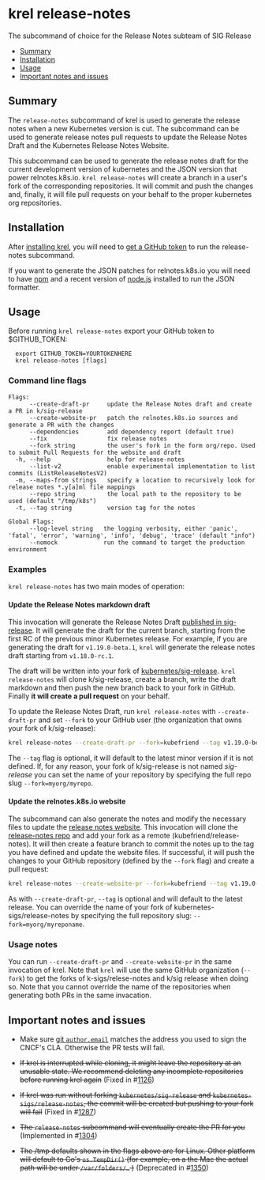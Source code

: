 # krel release-notes

The subcommand of choice for the Release Notes subteam of SIG Release

- [Summary](#summary)
- [Installation](#installation)
- [Usage](#usage)
- [Important notes and issues](#important-notes-and-issues)

## Summary

The `release-notes` subcommand of krel is used to generate the release notes
when a new Kubernetes version is cut. The subcommand can be used to generate
release notes pull requests to update the Release Notes Draft and the 
Kubernetes Release Notes Website.

This subcommand can be used to generate the release notes draft for the
current development version of kubernetes and the JSON version that power
relnotes.k8s.io. `krel release-notes` will create a branch in a user's fork of
the corresponding repositories. It will commit and push the changes and, finally,
it will file pull requests on your behalf to the proper kubernetes org repositories.

## Installation

After [installing krel](README.md#installation), you will need to [get a GitHub token](https://github.com/settings/tokens) to run the release-notes subcommand.

If you want to generate the JSON patches for relnotes.k8s.io you will need to have [npm](https://www.npmjs.com/) and a recent version of [node.js](https://nodejs.org/) installed to run the JSON formatter.

## Usage

Before running `krel release-notes` export your GitHub token to \$GITHUB_TOKEN:

```
  export GITHUB_TOKEN=YOURTOKENHERE
  krel release-notes [flags]
```

### Command line flags

```
Flags:
      --create-draft-pr     update the Release Notes draft and create a PR in k/sig-release
      --create-website-pr   patch the relnotes.k8s.io sources and generate a PR with the changes
      --dependencies        add dependency report (default true)
      --fix                 fix release notes
      --fork string         the user's fork in the form org/repo. Used to submit Pull Requests for the website and draft
  -h, --help                help for release-notes
      --list-v2             enable experimental implementation to list commits (ListReleaseNotesV2)
  -m, --maps-from strings   specify a location to recursively look for release notes *.y[a]ml file mappings
      --repo string         the local path to the repository to be used (default "/tmp/k8s")
  -t, --tag string          version tag for the notes

Global Flags:
      --log-level string   the logging verbosity, either 'panic', 'fatal', 'error', 'warning', 'info', 'debug', 'trace' (default "info")
      --nomock             run the command to target the production environment
```

### Examples

`krel release-notes` has two main modes of operation:

#### Update the Release Notes markdown draft

This invocation will generate the Release Notes Draft [published in sig-release](https://github.com/kubernetes/sig-release/blob/master/releases/release-1.19/release-notes-draft.md).
It will generate the draft for the current branch, starting from the first RC of the previous
minor Kubernetes release. For example, if you are generating the draft for `v1.19.0-beta.1`, `krel`
will generate the release notes draft starting from `v1.18.0-rc.1`.

The draft will be written into your fork of
[kubernetes/sig-release](https://github.com/kubernetes/sig-release). `krel release-notes` will
clone k/sig-release, create a branch, write the draft markdown and then push the new branch
back to your fork in GitHub. Finally __it will create a pull request__ on your behalf.

To update the Release Notes Draft, run `krel release-notes` with `--create-draft-pr` and set 
`--fork` to your GitHub user (the organization that owns your fork of k/sig-release):

```bash
krel release-notes --create-draft-pr --fork=kubefriend --tag v1.19.0-beta.1 
```

The `--tag` flag is optional, it will default to the latest minor version if it is not defined.
If, for any reason, your fork of k/sig-release is not named _sig-release_ you can set the name
of your repository by specifying the full repo slug `--fork=myorg/myrepo`.

#### Update the relnotes.k8s.io website

The subcommand can also generate the notes and modify the necessary files to update the
[release notes website](https://relnotes.k8s.io/). This invocation will clone the
[release-notes repo](https://github.com/kubernetes-sigs/release-notes) and add your fork as
a remote (kubefriend/release-notes). It will then create a feature branch to commit the notes
up to the tag you have defined and update the website files. If successful, it will push the
changes to your GitHub repository (defined by the `--fork` flag) and create a pull request:

```bash
krel release-notes --create-website-pr --fork=kubefriend --tag v1.19.0-beta.1 
```

As with `--create-draft-pr`, `--tag` is optional and will default to the latest release.
You can override the name of your fork of kubernetes-sigs/release-notes by specifying
the full repository slug: `--fork=myorg/myreponame`.

### Usage notes

You can run `--create-draft-pr` and `--create-website-pr` in the same invocation of krel.
Note that `krel` will use the same GitHub organization (`--fork`) to get the forks of
k-sigs/relese-notes and  k/sig release when doing so. Note that you cannot override the
name of the repositories when generating both PRs in the same invacation. 

## Important notes and issues

- Make sure [git `author.email`](https://help.github.com/en/github/setting-up-and-managing-your-github-user-account/setting-your-commit-email-address)
matches the address you used to sign the CNCF's CLA. Otherwise the
PR tests will fail.

- ~~If krel is interrupted while cloning, it might leave the repository at an unusable state. We recommend deleting any incomplete repositories before running krel again~~ (Fixed in #[1126](https://github.com/kubernetes/release/pull/1126))

- ~~If krel was run without forking `kubernetes/sig-release` and `kubernetes-sigs/release-notes`, the commit will be created but pushing to your fork will fail~~ (Fixed in #[1287](https://github.com/kubernetes/release/pull/1287))

- ~~The `release-notes` subcommand will eventually create the PR for you~~ (Implemented in #[1304](https://github.com/kubernetes/release/pull/1304))

- ~~The /tmp defaults shown in the flags above are for Linux. Other platform will
default to Go's `os.TempDir()` (for example, on a the Mac the actual path will be
under `/var/folders/…` )~~ (Deprecated in #[1350](https://github.com/kubernetes/release/pull/1350))

